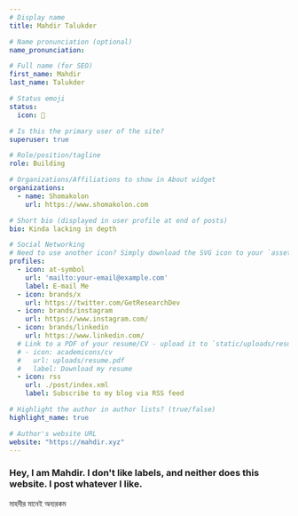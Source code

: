 ```yaml
---
# Display name
title: Mahdir Talukder

# Name pronunciation (optional)
name_pronunciation: 

# Full name (for SEO)
first_name: Mahdir
last_name: Talukder

# Status emoji
status: 
  icon: 🤔

# Is this the primary user of the site?
superuser: true

# Role/position/tagline
role: Building

# Organizations/Affiliations to show in About widget
organizations:
  - name: Shomakolon
    url: https://www.shomakolon.com

# Short bio (displayed in user profile at end of posts)
bio: Kinda lacking in depth

# Social Networking
# Need to use another icon? Simply download the SVG icon to your `assets/media/icons/` folder.
profiles:
  - icon: at-symbol
    url: 'mailto:your-email@example.com'
    label: E-mail Me
  - icon: brands/x
    url: https://twitter.com/GetResearchDev
  - icon: brands/instagram
    url: https://www.instagram.com/
  - icon: brands/linkedin
    url: https://www.linkedin.com/
  # Link to a PDF of your resume/CV - upload it to `static/uploads/resume.pdf`
  # - icon: academicons/cv
  #   url: uploads/resume.pdf
  #   label: Download my resume
  - icon: rss
    url: ./post/index.xml
    label: Subscribe to my blog via RSS feed

# Highlight the author in author lists? (true/false)
highlight_name: true

# Author's website URL
website: "https://mahdir.xyz"
---
```


### Hey, I am Mahdir. I don't like labels, and neither does this website. I post whatever I like.
মাহদীর মানেই অন্যরকম
